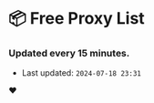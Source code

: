 # :package: Free Proxy List
### Updated every 15 minutes.

- Last updated: `2024-07-18 23:31`

:heart:
